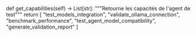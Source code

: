 def get_capabilities(self) -> List[str]:
    """Retourne les capacités de l'agent de test"""
    return [
        "test_models_integration",
        "validate_ollama_connection", 
        "benchmark_performance",
        "test_agent_model_compatibility",
        "generate_validation_report"
    ] 